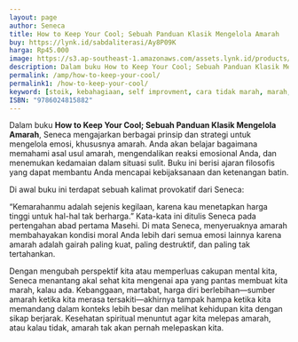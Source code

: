 ```yaml
---
layout: page
author: Seneca
title: How to Keep Your Cool; Sebuah Panduan Klasik Mengelola Amarah
buy: https://lynk.id/sabdaliterasi/Ay8P09K
harga: Rp45.000
image: https://s3.ap-southeast-1.amazonaws.com/assets.lynk.id/products/30-11-2023/1701360238702_6156973
description: Dalam buku How to Keep Your Cool; Sebuah Panduan Klasik Mengelola Amarah, Seneca mengajarkan berbagai prinsip dan strategi untuk mengelola emosi, khus
permalink: /amp/how-to-keep-your-cool/
permalink1: /how-to-keep-your-cool/
keyword: [stoik, kebahagiaan, self improvment, cara tidak marah, marah, agar tidak gampang marah]
ISBN: "9786024815882"
---
```

<p>Dalam buku <strong>How to Keep Your Cool; Sebuah Panduan Klasik Mengelola Amarah</strong>, Seneca mengajarkan berbagai prinsip dan strategi untuk mengelola emosi, khususnya amarah. Anda akan belajar bagaimana memahami asal usul amarah, mengendalikan reaksi emosional Anda, dan menemukan kedamaian dalam situasi sulit. Buku ini berisi ajaran filosofis yang dapat membantu Anda mencapai kebijaksanaan dan ketenangan batin.</p><p>Di awal buku ini terdapat sebuah kalimat provokatif dari Seneca:</p><p>“Kemarahanmu adalah sejenis kegilaan, karena kau menetapkan harga tinggi untuk hal-hal tak berharga.” Kata-kata ini ditulis Seneca pada pertengahan abad pertama Masehi. Di mata Seneca, menyeruaknya amarah membahayakan kondisi moral Anda lebih dari semua emosi lainnya karena amarah adalah gairah paling kuat, paling destruktif, dan paling tak tertahankan.</p><p>Dengan mengubah perspektif kita atau memperluas cakupan mental kita, Seneca menantang akal sehat kita mengenai apa yang pantas membuat kita marah, kalau ada. Kebanggaan, martabat, harga diri berlebihan—sumber amarah ketika kita merasa tersakiti—akhirnya tampak hampa ketika kita memandang dalam konteks lebih besar dan melihat kehidupan kita dengan sikap berjarak. Kesehatan spiritual menuntut agar kita melepas amarah, atau kalau tidak, amarah tak akan pernah melepaskan kita.</p>

